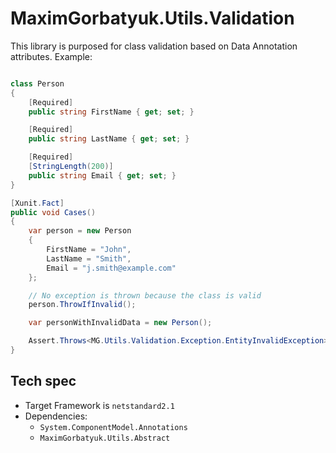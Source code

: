 # MaximGorbatyuk.Utils.Validation

This library is purposed for class validation based on Data Annotation attributes. Example:

```csharp

class Person
{
    [Required]
    public string FirstName { get; set; }

    [Required]
    public string LastName { get; set; }

    [Required]
    [StringLength(200)]
    public string Email { get; set; }
}

[Xunit.Fact]
public void Cases()
{
    var person = new Person
    {
        FirstName = "John",
        LastName = "Smith",
        Email = "j.smith@example.com"
    };

    // No exception is thrown because the class is valid
    person.ThrowIfInvalid();

    var personWithInvalidData = new Person();

    Assert.Throws<MG.Utils.Validation.Exception.EntityInvalidException>(() => personWithInvalidData.ThrowIfInvalid());
}

```

## Tech spec

- Target Framework is `netstandard2.1`
- Dependencies:
    - `System.ComponentModel.Annotations`
    - `MaximGorbatyuk.Utils.Abstract`
